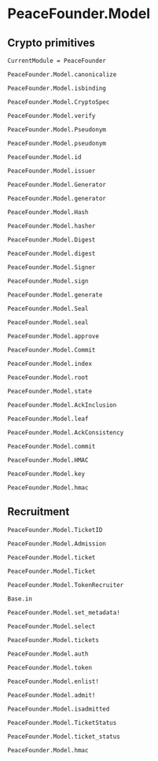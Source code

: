 # PeaceFounder.Model

## Crypto primitives

```@meta
CurrentModule = PeaceFounder
```

```@docs
PeaceFounder.Model.canonicalize
```

```@docs
PeaceFounder.Model.isbinding
```

```@docs
PeaceFounder.Model.CryptoSpec
```

```@docs
PeaceFounder.Model.verify
```

```@docs
PeaceFounder.Model.Pseudonym
```

```@docs
PeaceFounder.Model.pseudonym
```

```@docs
PeaceFounder.Model.id
```

```@docs
PeaceFounder.Model.issuer
```


```@docs
PeaceFounder.Model.Generator
```

```@docs
PeaceFounder.Model.generator
```

```@docs
PeaceFounder.Model.Hash
```

```@docs
PeaceFounder.Model.hasher
```

```@docs
PeaceFounder.Model.Digest
```

```@docs
PeaceFounder.Model.digest
```

```@docs
PeaceFounder.Model.Signer
```

```@docs
PeaceFounder.Model.sign
```

```@docs
PeaceFounder.Model.generate
```

```@docs
PeaceFounder.Model.Seal
```

```@docs
PeaceFounder.Model.seal
```

```@docs
PeaceFounder.Model.approve
```

```@docs
PeaceFounder.Model.Commit
```

```@docs
PeaceFounder.Model.index
```

```@docs
PeaceFounder.Model.root
```

```@docs
PeaceFounder.Model.state
```

```@docs
PeaceFounder.Model.AckInclusion
```

```@docs
PeaceFounder.Model.leaf
```

```@docs
PeaceFounder.Model.AckConsistency
```

```@docs
PeaceFounder.Model.commit
```

```@docs
PeaceFounder.Model.HMAC
```

```@docs
PeaceFounder.Model.key
```

```
PeaceFounder.Model.hmac
```



## Recruitment

```@docs
PeaceFounder.Model.TicketID
```

```@docs
PeaceFounder.Model.Admission
```

```@docs
PeaceFounder.Model.ticket
```

```@docs
PeaceFounder.Model.Ticket
```

```@docs
PeaceFounder.Model.TokenRecruiter
```

```@docs
Base.in
```

```@docs
PeaceFounder.Model.set_metadata!
```

```@docs
PeaceFounder.Model.select
```

```@docs
PeaceFounder.Model.tickets
```

```@docs
PeaceFounder.Model.auth
```

```@docs
PeaceFounder.Model.token
```

```@docs
PeaceFounder.Model.enlist!
```

```@docs
PeaceFounder.Model.admit!
```

```@docs
PeaceFounder.Model.isadmitted
```

```@docs
PeaceFounder.Model.TicketStatus
```

```@docs
PeaceFounder.Model.ticket_status
```

```@docs
PeaceFounder.Model.hmac
```


